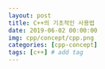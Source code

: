 ```yaml
---
layout: post
title: C++의 기초적인 사용법
date: 2019-06-02 00:00:00
img: cpp/concept/cpp.png
categories: [cpp-concept] 
tags: [c++] # add tag
---
```



